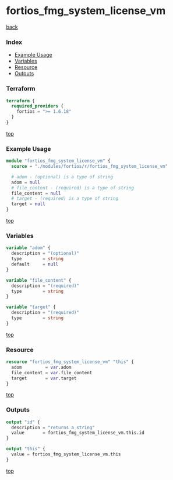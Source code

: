 # fortios_fmg_system_license_vm

[back](../fortios.md)

### Index

- [Example Usage](#example-usage)
- [Variables](#variables)
- [Resource](#resource)
- [Outputs](#outputs)

### Terraform

```terraform
terraform {
  required_providers {
    fortios = ">= 1.6.18"
  }
}
```

[top](#index)

### Example Usage

```terraform
module "fortios_fmg_system_license_vm" {
  source = "./modules/fortios/r/fortios_fmg_system_license_vm"

  # adom - (optional) is a type of string
  adom = null
  # file_content - (required) is a type of string
  file_content = null
  # target - (required) is a type of string
  target = null
}
```

[top](#index)

### Variables

```terraform
variable "adom" {
  description = "(optional)"
  type        = string
  default     = null
}

variable "file_content" {
  description = "(required)"
  type        = string
}

variable "target" {
  description = "(required)"
  type        = string
}
```

[top](#index)

### Resource

```terraform
resource "fortios_fmg_system_license_vm" "this" {
  adom         = var.adom
  file_content = var.file_content
  target       = var.target
}
```

[top](#index)

### Outputs

```terraform
output "id" {
  description = "returns a string"
  value       = fortios_fmg_system_license_vm.this.id
}

output "this" {
  value = fortios_fmg_system_license_vm.this
}
```

[top](#index)